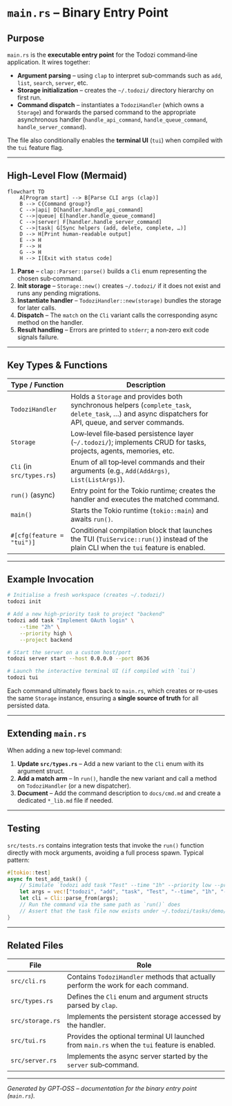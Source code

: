 # `main.rs` – Binary Entry Point

## Purpose
`main.rs` is the **executable entry point** for the Todozi command‑line application.
It wires together:

* **Argument parsing** – using `clap` to interpret sub‑commands such as `add`, `list`, `search`, `server`, etc.
* **Storage initialization** – creates the `~/.todozi/` directory hierarchy on first run.
* **Command dispatch** – instantiates a `TodoziHandler` (which owns a `Storage`) and forwards the parsed command to the appropriate asynchronous handler (`handle_api_command`, `handle_queue_command`, `handle_server_command`).

The file also conditionally enables the **terminal UI** (`tui`) when compiled with the `tui` feature flag.

---

## High‑Level Flow (Mermaid)

```mermaid
flowchart TD
    A[Program start] --> B[Parse CLI args (clap)]
    B --> C{Command group?}
    C -->|api| D[handler.handle_api_command]
    C -->|queue| E[handler.handle_queue_command]
    C -->|server| F[handler.handle_server_command]
    C -->|task| G[Sync helpers (add, delete, complete, …)]
    D --> H[Print human‑readable output]
    E --> H
    F --> H
    G --> H
    H --> I[Exit with status code]
```

1. **Parse** – `clap::Parser::parse()` builds a `Cli` enum representing the chosen sub‑command.
2. **Init storage** – `Storage::new()` creates `~/.todozi/` if it does not exist and runs any pending migrations.
3. **Instantiate handler** – `TodoziHandler::new(storage)` bundles the storage for later calls.
4. **Dispatch** – The `match` on the `Cli` variant calls the corresponding async method on the handler.
5. **Result handling** – Errors are printed to `stderr`; a non‑zero exit code signals failure.

---

## Key Types & Functions

| Type / Function | Description |
|-----------------|-------------|
| `TodoziHandler` | Holds a `Storage` and provides both synchronous helpers (`complete_task`, `delete_task`, …) and async dispatchers for API, queue, and server commands. |
| `Storage` | Low‑level file‑based persistence layer (`~/.todozi/`); implements CRUD for tasks, projects, agents, memories, etc. |
| `Cli` (in `src/types.rs`) | Enum of all top‑level commands and their arguments (e.g., `Add(AddArgs)`, `List(ListArgs)`). |
| `run()` (async) | Entry point for the Tokio runtime; creates the handler and executes the matched command. |
| `main()` | Starts the Tokio runtime (`tokio::main`) and awaits `run()`. |
| `#[cfg(feature = "tui")]` | Conditional compilation block that launches the TUI (`TuiService::run()`) instead of the plain CLI when the `tui` feature is enabled. |

---

## Example Invocation

```sh
# Initialise a fresh workspace (creates ~/.todozi/)
todozi init

# Add a new high‑priority task to project "backend"
todozi add task "Implement OAuth login" \
    --time "2h" \
    --priority high \
    --project backend

# Start the server on a custom host/port
todozi server start --host 0.0.0.0 --port 8636

# Launch the interactive terminal UI (if compiled with `tui`)
todozi tui
```

Each command ultimately flows back to `main.rs`, which creates or re‑uses the same `Storage` instance, ensuring a **single source of truth** for all persisted data.

---

## Extending `main.rs`

When adding a new top‑level command:

1. **Update `src/types.rs`** – Add a new variant to the `Cli` enum with its argument struct.
2. **Add a match arm** – In `run()`, handle the new variant and call a method on `TodoziHandler` (or a new dispatcher).
3. **Document** – Add the command description to `docs/cmd.md` and create a dedicated `*_lib.md` file if needed.

---

## Testing

`src/tests.rs` contains integration tests that invoke the `run()` function directly with mock arguments, avoiding a full process spawn. Typical pattern:

```rust
#[tokio::test]
async fn test_add_task() {
    // Simulate `todozi add task "Test" --time "1h" --priority low --project demo`
    let args = vec!["todozi", "add", "task", "Test", "--time", "1h", "--priority", "low", "--project", "demo"];
    let cli = Cli::parse_from(args);
    // Run the command via the same path as `run()` does
    // Assert that the task file now exists under ~/.todozi/tasks/demo/
}
```

---

## Related Files

| File | Role |
|------|------|
| `src/cli.rs` | Contains `TodoziHandler` methods that actually perform the work for each command. |
| `src/types.rs` | Defines the `Cli` enum and argument structs parsed by `clap`. |
| `src/storage.rs` | Implements the persistent storage accessed by the handler. |
| `src/tui.rs` | Provides the optional terminal UI launched from `main.rs` when the `tui` feature is enabled. |
| `src/server.rs` | Implements the async server started by the `server` sub‑command. |

---

*Generated by GPT‑OSS – documentation for the binary entry point (`main.rs`).*
